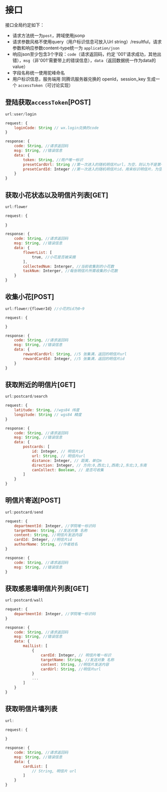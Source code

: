 # 接口

接口全局约定如下：

* 请求方法统一为`post`，跨域使用jsonp
* 请求参数风格不使用query（用户标识信息可放入Url string）/resultful，请求参数和响应参数content-type统一为 `application/json`
* 响应json至少包含3个字段：`code`（请求返回码，约定 '001'请求成功，其他出错），`msg`（非'001'需要带上的错误信息），`data`（返回数据统一作为data的value）
* 字段名称统一使用驼峰命名
* 用户标识信息，服务端用 同腾讯服务器兑换的 openId，session_key 生成一个 `accessToken`（可讨论实现）


## 登陆获取`accessToken`[POST]

```javascript
url:user/login

request: {
    loginCode: String // wx.login兑换的code
}

response: {
    code: String, //请求返回码
    msg: String, //错误信息
    data: {
        token: String, //用户唯一标识
        presetCardUrl: String //第一次进入的随机明信片url，为空，则认为不是第一次进入，
        presetCardId: Integer //第一次进入的随机明信片id，用来标识明信片，为空，则认为不是第一次进入，
    }
}
```


## 获取小花状态以及明信片列表[GET]

```javascript
url:flower

request: {
    
}

response: {
    code: String, //请求返回码
    msg: String, //错误信息
    data: {
        flowerList: [
            true, //小花是否被采摘
        ],
        collectedNum: Interger, //当前收集到的小花数
        taskNum: Interger, //每张明信片所需收集的小花数
    }
}
```


## 收集小花[POST]

```javascript
url:flower/{flowerId} //小花的id为0~9

request: {

}

response: {
    code: String, //请求返回码
    msg: String, //错误信息
    data: {
        rewardCardUrl: String, //5 张集满，返回的明信片url
        rewardCardId: Integer, //5 张集满，返回的明信片id
    }
}
```


## 获取附近的明信片[GET]

```javascript
url:postcard/search

request: {
    latitude: String, //wgs84 纬度
    longitude: String // wgs84 精度
}

response: {
    code: String, //请求返回码
    msg: String, //错误信息
    data: {
        postcards: [
            id: Integer, // 明信片id
            url: String, // 明信片url
            distance: Integer, // 距离，单位m
            direction: Integer, // 方向:0,西北;1,西南;2,东北;3,东南
            canCollect: Boolean, // 是否可收集
        ]
    }
}
```


## 明信片寄送[POST]

```javascript
url:postcard/send

request: {
    departmentId: Integer, //学院唯一标识码
    targetName: String, //发送对象 名称
    content: String, //明信片发送内容
    cardId: Integer, //明信片id
    authorName: String, //作者姓名
}

response: {
    code: String, //请求返回码
    msg: String, //错误信息
}
```

## 获取感恩墙明信片列表[GET]

```javascript
url:postcard/wall

request: {
    departmentId: Integer, //学院唯一标识码
}

response: {
    code: String, //请求返回码
    msg: String, //错误信息
    data: {
        mailList: [
            {
                cardId: Integer, // 明信片唯一标识
                targetName: String, //发送对象 名称
                content: String, //明信片发送内容
                cardUrl: String, //明信片url
            }
            ...
        ]
    }
}
```


## 获取明信片墙列表

```javascript
url:

request: {
    
}

response: {
    code: String, //请求返回码
    msg: String, //错误信息
    data: {
        cardList: [
            // String, 明信片 url
        ]
    }
}
```



